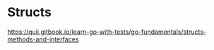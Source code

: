 # Structs

https://quii.gitbook.io/learn-go-with-tests/go-fundamentals/structs-methods-and-interfaces